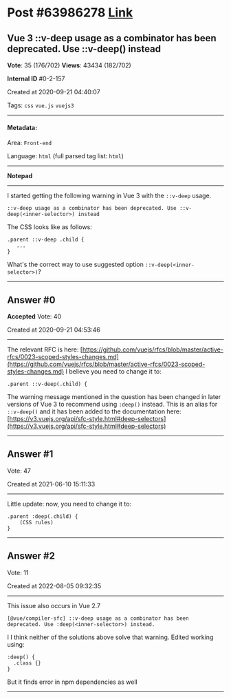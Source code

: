 
# Post \#63986278 [Link](https://stackoverflow.com/questions/63986278/)

## Vue 3 ::v-deep usage as a combinator has been deprecated. Use ::v-deep(<inner-selector>) instead

**Vote**: 35 (176/702) **Views**: 43434 (182/702) 

**Internal ID** \#0-2-157

Created at 2020-09-21 04:40:07

Tags: `css` `vue.js` `vuejs3`

----------

#### Metadata:

Area: `Front-end`

Language: `html` (full parsed tag list: `html`)

----------

**Notepad**


----------

I started getting the following warning in Vue 3 with the `::v-deep` usage.
```
::v-deep usage as a combinator has been deprecated. Use ::v-deep(<inner-selector>) instead
```

The CSS looks like as follows:
```
.parent ::v-deep .child {
   ...
}
```

What's the correct way to use suggested option `::v-deep(<inner-selector>)`?


----------
        
## Answer \#0

**Accepted** Vote: 40

Created at 2020-09-21 04:53:46

------------

The relevant RFC is here:
[https://github.com/vuejs/rfcs/blob/master/active-rfcs/0023-scoped-styles-changes.md](https://github.com/vuejs/rfcs/blob/master/active-rfcs/0023-scoped-styles-changes.md)
I believe you need to change it to:
```
.parent ::v-deep(.child) {
```


The warning message mentioned in the question has been changed in later versions of Vue 3 to recommend using `:deep()` instead. This is an alias for `::v-deep()` and it has been added to the documentation here:
[https://v3.vuejs.org/api/sfc-style.html#deep-selectors](https://v3.vuejs.org/api/sfc-style.html#deep-selectors)


------------
    
    
## Answer \#1

 Vote: 47

Created at 2021-06-10 15:11:33

------------

Little update: now, you need to change it to:
```
.parent :deep(.child) {
    (CSS rules)
}
```



------------
    
    
## Answer \#2

 Vote: 11

Created at 2022-08-05 09:32:35

------------

This issue also occurs in Vue 2.7
```
[@vue/compiler-sfc] ::v-deep usage as a combinator has been deprecated. Use :deep(<inner-selector>) instead.
```

I I think neither of the solutions above solve that warning.
Edited working using:
```
:deep() {
  .class {}
}
```

But it finds error in npm dependencies as well


------------
    
    